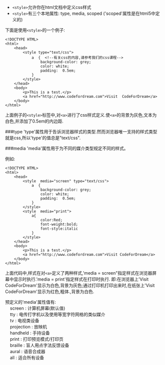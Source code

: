 - `<style>`允许你在html文档中定义css样式   
- `<style>`有三个本地属性: type, media, scoped ('scoped'属性是在html5中定义的)     

下面是使用`<style>`的一个例子:

    <!DOCTYPE HTML>
    <html>
        <head>
            <style type="text/css">
                a  {  <!--有关css的内容,请参考我们的css课程-->
                    background-color: grey;
                    color: white;
                    padding:  0.5em;
                }
            </style>
        </head>
        <body>
            <p>This is a test.</p>
            <a href="http://www.codefordream.com">Visit  CodeForDream</a>
        </body>
    </html>
    
上面例子的`<style>`标签中,对`<a>`进行了css样式定义.使`<a>`的背景为灰色,文本为白色,并添加了0.5em的内边距.

###type
'type'属性用于告诉浏览器样式的类型.然而浏览器唯一支持的样式类型就是css,所以'type'的值总是"text/css".

###media
'media'属性用于为不同的媒介类型规定不同的样式。

例如:
    
    <!DOCTYPE HTML>
    <html>
        <head>
            <style  media="screen" type="text/css">
                a  {
                    background-color: grey;
                    color: white;
                    padding:  0.5em;
                }
            </style>
            <style  media="print">
                a{
                    color:Red;
                    font-weight:bold;
                    font-style:italic
                }
            </style>
        </head>
        <body>
            <p>This is a test.</p>
            <a href="http://www.codefordream.com">Visit CodeForDream</a>
        </body>
    </html>
    
上面代码中,样式在对`<a>`定义了两种样式,'media = screen"指定样式在浏览器屏幕中显示时执行.'media = print'指定样式在打印时执行.
即:在浏览器上'Visit CodeForDream'显示为白色,背景为灰色;通过打印机打印出来时,在纸张上'Visit CodeForDream'显示为红色,粗体.,背景为白色.

预定义的'media'属性值有:    
&nbsp;&nbsp;&nbsp; screen : 计算机屏幕(默认值)   
&nbsp;&nbsp;&nbsp; tty : 电传打字机以及使用等宽字符网格的类似媒介     
&nbsp;&nbsp;&nbsp; tv : 电视类设备    
&nbsp;&nbsp;&nbsp; projection : 放映机   
&nbsp;&nbsp;&nbsp; handheld : 手持设备   
&nbsp;&nbsp;&nbsp; print : 打印预览模式/打印页  
&nbsp;&nbsp;&nbsp; braille : 盲人用点字法反馈设备   
&nbsp;&nbsp;&nbsp; aural : 语音合成器   
&nbsp;&nbsp;&nbsp; all : 适合所有设备  